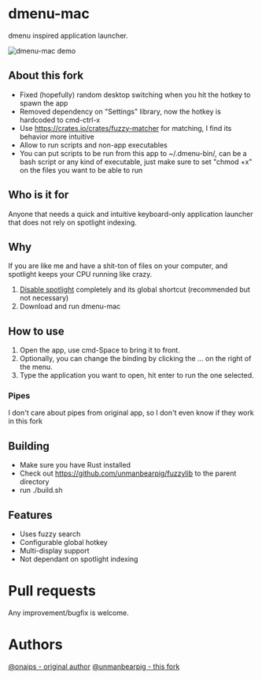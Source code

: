 
# dmenu-mac


dmenu inspired application launcher.

![dmenu-mac demo](./demo.gif)

## About this fork

- Fixed (hopefully) random desktop switching when you hit the hotkey to spawn the app
- Removed dependency on "Settings" library, now the hotkey is hardcoded to cmd-ctrl-x
- Use https://crates.io/crates/fuzzy-matcher for matching, I find its behavior more intuitive
- Allow to run scripts and non-app executables
- You can put scripts to be run from this app to ~/.dmenu-bin/, can be a bash script or any kind of executable, just make sure to set "chmod +x" on the files you want to be able to run

## Who is it for
Anyone that needs a quick and intuitive keyboard-only application launcher that does not rely on spotlight indexing.

## Why
If you are like me and have a shit-ton of files on your computer, and spotlight keeps your CPU running like crazy.

1. [Disable spotlight](https://www.google.com/search?q=disable+spotlight+completely) completely and its global shortcut (recommended but not necessary)
3. Download and run dmenu-mac

## How to use
1. Open the app, use cmd-Space to bring it to front.
2. Optionally, you can change the binding by clicking the ... on the right of the menu.
3. Type the application you want to open, hit enter to run the one selected.

### Pipes

I don't care about pipes from original app,
so I don't even know if they work in this fork

## Building

- Make sure you have Rust installed
- Check out https://github.com/unmanbearpig/fuzzylib to the parent directory
- run ./build.sh

## Features

- Uses fuzzy search
- Configurable global hotkey
- Multi-display support
- Not dependant on spotlight indexing

# Pull requests
Any improvement/bugfix is welcome.

# Authors

[@onaips - original author](https://twitter.com/onaips)
[@unmanbearpig - this fork](https://unmb.pw)

